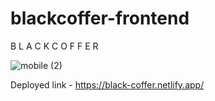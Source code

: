 # blackcoffer-frontend
B L A C K C O F F E R

![mobile (2)](https://github.com/bhaveshkumar96/blackcoffer-frontend/assets/110034571/04f0d041-c2e8-46c4-a551-8d8ee576a35c)

Deployed link - https://black-coffer.netlify.app/

